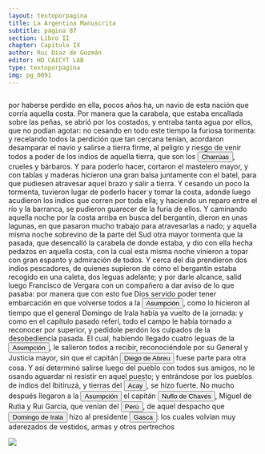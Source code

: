 ```yaml
---
layout: textoporpagina
title: La Argentina Manuscrita
subtitle: página 87
section: Libro II
chapter: Capítulo IX
author: Rui Díaz de Guzmán
editor: HD CAICYT LAB
type: textoporpagina
img: pg_0091
---
```

<div class="row">
    <div class="column">
<p>por haberse perdido en ella, pocos años ha, un navío de esta nación que corría aquella costa. Por manera que la carabela, que estaba encallada sobre las peñas, se abrió por los costados, y entraba tanta agua por ellos, que no podían agotar: no cesando en todo este tiempo la furiosa tormenta: y recelando todos la perdición que tan cercana tenían, acordaron desamparar el navío y salirse a tierra firme, al peligro y riesgo de venir todos a poder de los indios de aquella tierra, que son los <button class="balloon" data-balloon-pos="up" data-balloon-length="large" data-balloon="Los charrúas constituían una sociedad de cazadores-recoletores que habitaban en los actuales territorios de Uruguay.">Charrúas</button>, crueles y bárbaros. Y para poderlo hacer, cortaron el mastelero mayor, y con tablas y maderas hicieron una gran balsa juntamente con el batel, para que pudiesen atravesar aquel brazo y salir a tierra. Y cesando un poco la tormenta, tuvieron lugar de poderlo hacer y tomar la costa, adonde luego acudieron los indios que corren por toda ella; y haciendo un reparo entre el río y la barranca, se pudieron guarecer de la furia de ellos. Y caminando aquella noche por la costa arriba en busca del bergantín, dieron en unas lagunas, en que pasaron mucho trabajo para atravesarlas a nado; y aquella misma noche sobrevino de la parte del Sud otra mayor tormenta que la pasada, que desencalló la carabela de donde estaba, y dio con ella hecha pedazos en aquella costa, con la cual esta misma noche vinieron a topar con gran espanto y admiración de todos. Y cerca del día prendieron dos indios pescadores, de quienes supieron de cómo el bergantín estaba recogido en una caleta, dos leguas adelante; y por darle alcance, salid luego Francisco de Vergara con un compañero a dar aviso de lo que pasaba: por manera que con esto fue Dios servido poder tener embarcación en que volverse todos a la <a href="https://recogito.pelagios.org/document/wzqxhk0h3vpikm/part/1/edit#f8f142a0-1395-4d48-97cd-7349f7cb30c7" target="_blank"><button class="balloon" data-balloon-pos="up" data-balloon-length="large" data-balloon="Es Asunción del Paraguay.">Asumpción</button></a>, como lo hicieron al tiempo que el general Domingo de Irala había ya vuelto de la jornada: y como en el capítulo pasado referí, todo el campo le había tornado a reconocer por superior, y pedídole perdón los culpados de la desobediencia pasada. El cual, habiendo llegado cuatro leguas de la <a href="https://recogito.pelagios.org/document/wzqxhk0h3vpikm/part/1/edit#3fbdd8b3-767d-4bf6-9f01-4fc3eac8d0d8" target="_blank"><button class="balloon" data-balloon-pos="up" data-balloon-length="large" data-balloon="Es Asunción del Paraguay.">Asumpción</button></a>, le salieron todos a recibir, reconociéndole por su General y Justicia mayor, sin que el capitán <button class="balloon" data-balloon-pos="up" data-balloon-length="large" data-balloon="Abreu (Diego), de Sevilla; viene con don Pedro de Mendoza. Derrota a los indios cerca de Corpus. Se le cree autor de la sentencia contra la Maldonado. Vuelve a Buenos Aires, para hacer evacuar el Fuerte, y lleva la gente a la Asumpción. Trae socorros al convoy de Cabeza de Vaca. Es electo Gobernador en ausencia de Irala; se conspira contra su persona. Prende al jefe del complot, y lo condena a muerte. Informa a España de su nombramiento; se resiste a devolver el mando al Gobernador Irala; se retira a las tierras de los indios. No quiere volver a la ciudad. Es sorprendido y herido. Lo llevan muerto a la Asumpción.">Diego de Abreu</button> fuese parte para otra cosa. Y así determinó salirse luego del pueblo con todos sus amigos, no le osando aguardar ni resistir en aquel puesto; y entrándose por los pueblos de indios del Ibitiruzá, y tierras del <button class="balloon" data-balloon-pos="up" data-balloon-length="large" data-balloon="Pueblo de Paraguay. Podría tratarse de Acahay?">Acay</button>, se hizo fuerte. No mucho después llegaron a la <a href="https://recogito.pelagios.org/document/wzqxhk0h3vpikm/part/1/edit#25253c5c-ef55-44d8-8779-52c045cc04c4" target="_blank"><button class="balloon" data-balloon-pos="up" data-balloon-length="large" data-balloon="Es Asunción del Paraguay.">Asumpción</button></a> el capitán <button class="balloon" data-balloon-pos="up" data-balloon-length="large" data-balloon="Ñuflo de Chaves o menos conocido como Nufrio de Chávez (Cáceres de la Extremadura leonesa, Corona de España, 1518 – aldea Mitimi de la laguna de los Xarayes, gobernación de Santa Cruz de la Sierra del Virreinato del Perú, 3 de octubre de 1568) era un explorador y conquistador español, conocido por sus exploraciones del actual territorio del Paraguay y la zona suroriental de la actual Bolivia y por haber fundado la ciudad de Santa Cruz de la Sierra en 1561. Fue el continuador de la política colonizadora de Domingo Martínez de Irala.Su actividad permitió extender la colonización por esas regiones. Fue el primer hombre que atravesó el continente, partiendo del Atlántico al Pacífico, para lograr la conquista del centro de América meridional. Su temprana muerte no supuso la interrupción de la actividad conquistadora de todo el territorio que hoy conforma esa extensa comarca, porque su legado quedó en las gentes de la vieja ciudad, quienes extendieron su cultura por todo lo que hoy se conoce como el Oriente Boliviano.">Nuflo de Chaves</button>, Miguel de Rutia y Rui García, que venían del <a href="https://recogito.pelagios.org/document/wzqxhk0h3vpikm/part/1/edit#32d1e513-0dba-4d88-b160-81ed5f5dda46" target="_blank"><button class="balloon" data-balloon-pos="up" data-balloon-length="large" data-balloon="Entendido como virreinato del Perú.">Perú</button></a>, de aquel despacho que <button class="balloon" data-balloon-pos="up" data-balloon-length="large" data-balloon="Domingo Martínez de Irala (Vergara de la Hermandad de Guipúzcoa, Corona de Castilla, 1509 - Asunción del Paraguay, Virreinato del Perú, 3 de octubre de 1556) fue un conquistador, explorador y colonizador español que como lugarteniente de Juan de Ayolas quien lo nombrara interinamente hasta que regresara como teniente de gobernador de La Candelaria en 1537, luego lo sería de hecho, y posteriormente elegido por el pueblo según real cédula, como teniente de gobernador general de Asunción.Ocupó tres veces el cargo de gobernador interino del Río de la Plata y del Paraguay, en los períodos de 1539 a 1542, de 1544 hasta 1548 y por último desde 1549. El emperador Carlos V lo nombraría definitivamente como titular en el cargo gubernamental en el año 1555, que lo ostentaría hasta su fallecimiento.En 1543 fundó en el Chaco Boreal el Puerto de los Reyes, a orillas del río Paraguay y del pantano de los Jarayes, sobre las costas de la laguna La Gaiba. Avellaneda, Mercedes; Perusset, Macarena, &quot;Irala, el primer estratega del Plata&quot;, en Historia Paraguaya. Anuario de la Academia Paraguaya de la Historia, vol. XLVI, 2006, pp. 319-363.Lafuente Machain, Ricardo, El gobernador Domingo de Irala, Asunción, Academia Paraguaya de la Historia, 2005 [1939].">Domingo de Irala</button> hizo al presidente <button class="balloon" data-balloon-pos="up" data-balloon-length="large" data-balloon="Pedro de la Gasca o bien Pedro Lagasca (Navarregadilla de Ávila, Corona de Castilla, agosto de 1493 – Sigüenza de Guadalajara, Corona de España, 13 de noviembre de 1567) era un sacerdote, funcionario, diplomático y militar español del siglo XVI que fue nombrado caballero de la Orden de Santiago y consejero del Tribunal del Santo Oficio. Fue designado en 1546 como presidente de la Real Audiencia de Lima con la misión de acabar con la rebelión de Gonzalo Pizarro en el Virreinato del Perú, cumpliendo cabalmente su cometido, y ha pasado a la historia con el apelativo de Pacificador. Hizo luego un ordenamiento general del territorio y culminó su brillante carrera como obispo de Palencia desde 1550 y luego de Sigüenza desde 1561 hasta su fallecimiento.">Gasca</button>: los cuales volvían muy aderezados de vestidos, armas y otros pertrechos </p></div>

<div class="column">
<a href="{{site.baseurl}}/assets/img/argentina_manuscrita/{{page.img}}.jpg"><img src="{{site.baseurl}}/assets/img/argentina_manuscrita/{{page.img}}.jpg"></a>
</div>
</div>